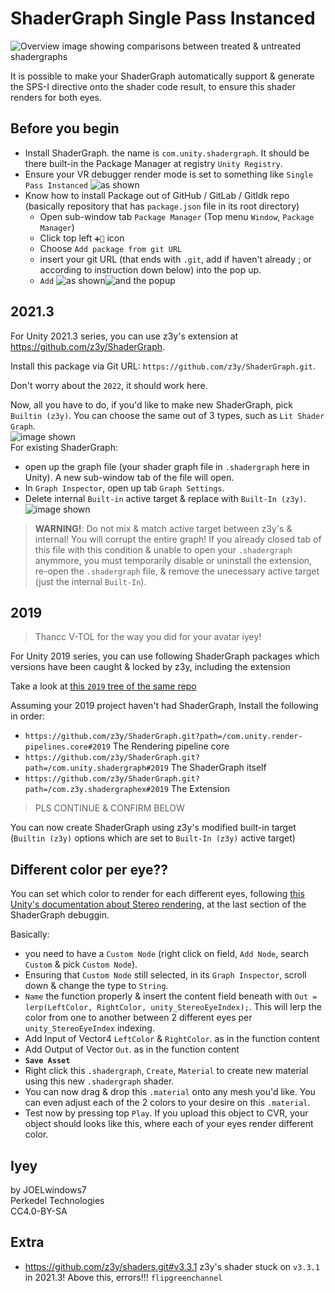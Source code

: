 # ShaderGraph Single Pass Instanced

![Overview image showing comparisons between treated & untreated shadergraphs](https://raw.githubusercontent.com/Perkedel/CVR_Stuffings/main/DiceGlow/Assets/JOELwindows7/_CORE/Sprites/Screenshots/overview_z3y_shadergraph.png)

It is possible to make your ShaderGraph automatically support & generate the SPS-I directive onto the shader code result, to ensure this shader renders for both eyes.

## Before you begin

- Install ShaderGraph. the name is `com.unity.shadergraph`. It should be there built-in the Package Manager at registry `Unity Registry`.
- Ensure your VR debugger render mode is set to something like `Single Pass Instanced`  ![as shown](https://raw.githubusercontent.com/Perkedel/CVR_Stuffings/main/DiceGlow/Assets/JOELwindows7/_CORE/Sprites/Screenshots/make_sure_mockHMD_spsi.png)
- Know how to install Package out of GitHub / GitLab / GitIdk repo (basically repository that has `package.json` file in its root directory)
    - Open sub-window tab `Package Manager` (Top menu `Window`, `Package Manager`)
    - Click top left `➕🔻` icon
    - Choose `Add package from git URL`
    - insert your git URL (that ends with `.git`, add if haven't already ; or according to instruction down below) into the pop up.
    - `Add`  ![as shown](https://raw.githubusercontent.com/Perkedel/CVR_Stuffings/main/DiceGlow/Assets/JOELwindows7/_CORE/Sprites/Screenshots/add_git_url_package.png)![and the popup](https://raw.githubusercontent.com/Perkedel/CVR_Stuffings/main/DiceGlow/Assets/JOELwindows7/_CORE/Sprites/Screenshots/now_insert_git_url.png)

## 2021.3

For Unity 2021.3 series, you can use z3y's extension at https://github.com/z3y/ShaderGraph.

Install this package via Git URL: `https://github.com/z3y/ShaderGraph.git`.

Don't worry about the `2022`, it should work here.

Now, all you have to do, if you'd like to make new ShaderGraph, pick `Builtin (z3y)`. You can choose the same out of 3 types, such as `Lit Shader Graph`.  
![image shown](https://raw.githubusercontent.com/Perkedel/CVR_Stuffings/main/DiceGlow/Assets/JOELwindows7/_CORE/Sprites/Screenshots/right_click_create_z3y_shadergraph.png)  
For existing ShaderGraph:
- open up the graph file (your shader graph file in `.shadergraph` here in Unity). A new sub-window tab of the file will open.
- In `Graph Inspector`, open up tab `Graph Settings`. 
- Delete internal `Built-in` active target & replace with `Built-In (z3y)`.  ![image shown](https://raw.githubusercontent.com/Perkedel/CVR_Stuffings/main/DiceGlow/Assets/JOELwindows7/_CORE/Sprites/Screenshots/replace_with_z3y.png)

> **WARNING!**: Do not mix & match active target between z3y's & internal! You will corrupt the entire graph! If you already closed tab of this file with this condition & unable to open your `.shadergraph` anymmore, you must temporarily disable or uninstall the extension, re-open the `.shadergraph` file, & remove the unecessary active target (just the internal `Built-In`).

## 2019

> Thancc V-TOL for the way you did for your avatar iyey!

For Unity 2019 series, you can use following ShaderGraph packages which versions have been caught & locked by z3y, including the extension

Take a look at [this `2019` tree of the same repo](https://github.com/z3y/ShaderGraph/tree/2019)

Assuming your 2019 project haven't had ShaderGraph, Install the following in order:
- `https://github.com/z3y/ShaderGraph.git?path=/com.unity.render-pipelines.core#2019` The Rendering pipeline core
- `https://github.com/z3y/ShaderGraph.git?path=/com.unity.shadergraph#2019` The ShaderGraph itself
- `https://github.com/z3y/ShaderGraph.git?path=/com.z3y.shadergraphex#2019` The Extension

> PLS CONTINUE & CONFIRM BELOW

You can now create ShaderGraph using z3y's modified built-in target (`Builtin (z3y)` options which are set to `Built-In (z3y)` active target)

## Different color per eye??

You can set which color to render for each different eyes, following [this Unity's documentation about Stereo rendering](https://docs.unity3d.com/2021.3/Documentation/Manual/SinglePassInstancing.html), at the last section of the ShaderGraph debuggin.

Basically: 
- you need to have a `Custom Node` (right click on field, `Add Node`, search `Custom` & pick `Custom Node`).
- Ensuring that `Custom Node` still selected, in its `Graph Inspector`, scroll down & change the type to `String`.
- `Name` the function properly & insert the content field beneath with `Out = lerp(LeftColor, RightColor, unity_StereoEyeIndex);`. This will lerp the color from one to another between 2 different eyes per `unity_StereoEyeIndex` indexing.
- Add Input of Vector4 `LeftColor` & `RightColor`. as in the function content
- Add Output of Vector `Out`. as in the function content
- **`Save Asset`**
- Right click this `.shadergraph`, `Create`, `Material` to create new material using this new `.shadergraph` shader.
- You can now drag & drop this `.material` onto any mesh you'd like. You can even adjust each of the 2 colors to your desire on this `.material`.
- Test now by pressing top `Play`. If you upload this object to CVR, your object should looks like this, where each of your eyes render different color.

## Iyey

by JOELwindows7  
Perkedel Technologies  
CC4.0-BY-SA

## Extra

- https://github.com/z3y/shaders.git#v3.3.1 z3y's shader stuck on `v3.3.1` in 2021.3! Above this, errors!!! `flipgreenchannel`